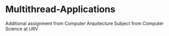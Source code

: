 # Multithread-Applications
Additional assignment from Computer Arquitecture Subject from Computer Science at URV
